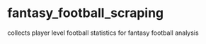 # fantasy_football_scraping
collects player level football statistics for fantasy football analysis
